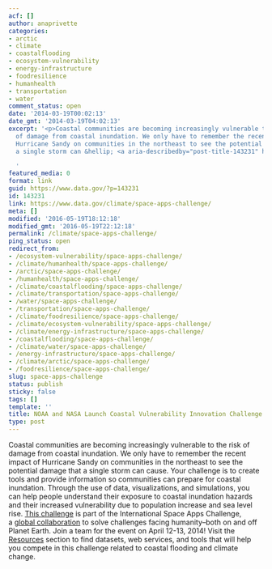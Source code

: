 ```yaml
---
acf: []
author: anaprivette
categories:
- arctic
- climate
- coastalflooding
- ecosystem-vulnerability
- energy-infrastructure
- foodresilience
- humanhealth
- transportation
- water
comment_status: open
date: '2014-03-19T00:02:13'
date_gmt: '2014-03-19T04:02:13'
excerpt: '<p>Coastal communities are becoming increasingly vulnerable to the risk
  of damage from coastal inundation. We only have to remember the recent impact of
  Hurricane Sandy on communities in the northeast to see the potential damage that
  a single storm can &hellip; <a aria-describedby="post-title-143231" href="https://www.data.gov/climate/space-apps-challenge/">Continued</a></p>

  '
featured_media: 0
format: link
guid: https://www.data.gov/?p=143231
id: 143231
link: https://www.data.gov/climate/space-apps-challenge/
meta: []
modified: '2016-05-19T18:12:18'
modified_gmt: '2016-05-19T22:12:18'
permalink: /climate/space-apps-challenge/
ping_status: open
redirect_from:
- /ecosystem-vulnerability/space-apps-challenge/
- /climate/humanhealth/space-apps-challenge/
- /arctic/space-apps-challenge/
- /humanhealth/space-apps-challenge/
- /climate/coastalflooding/space-apps-challenge/
- /climate/transportation/space-apps-challenge/
- /water/space-apps-challenge/
- /transportation/space-apps-challenge/
- /climate/foodresilience/space-apps-challenge/
- /climate/ecosystem-vulnerability/space-apps-challenge/
- /climate/energy-infrastructure/space-apps-challenge/
- /coastalflooding/space-apps-challenge/
- /climate/water/space-apps-challenge/
- /energy-infrastructure/space-apps-challenge/
- /climate/arctic/space-apps-challenge/
- /foodresilience/space-apps-challenge/
slug: space-apps-challenge
status: publish
sticky: false
tags: []
template: ''
title: NOAA and NASA Launch Coastal Vulnerability Innovation Challenge
type: post
---
```

Coastal communities are becoming increasingly vulnerable to the risk of damage from coastal inundation. We only have to remember the recent impact of Hurricane Sandy on communities in the northeast to see the potential damage that a single storm can cause. Your challenge is to create tools and provide information so communities can prepare for coastal inundation. Through the use of data, visualizations, and simulations, you can help people understand their exposure to coastal inundation hazards and their increased vulnerability due to population increase and sea level rise. [This challenge](https://2014.spaceappschallenge.org/challenge/coastal-inundation/) is part of the International Space Apps Challenge, a [global collaboration](https://2014.spaceappschallenge.org/) to solve challenges facing humanity–both on and off Planet Earth. Join a team for the event on April 12-13, 2014! Visit the [Resources](/climate/climate-resources) section to find datasets, web services, and tools that will help you compete in this challenge related to coastal flooding and climate change.


